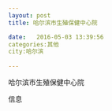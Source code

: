 ```yaml
--- 
layout: post 
title: 哈尔滨市生殖保健中心院

date:   2016-05-03 13:39:56 
categories:其他  
city:哈尔滨
  
--- 
```

   
哈尔滨市生殖保健中心院

信息

